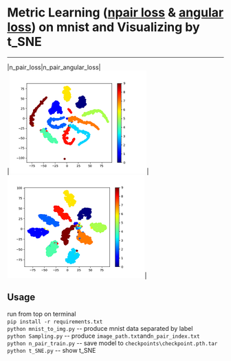# Metric Learning ([npair loss](http://www.nec-labs.com/uploads/images/Department-Images/MediaAnalytics/papers/nips16_npairmetriclearning.pdf) & [angular loss](https://arxiv.org/pdf/1708.01682.pdf)) on mnist and Visualizing by t_SNE
---
|n_pair_loss|n_pair_angular_loss|  
|![](images/n_pair_loss_S.png)|![](images/n_pair_angular_loss_S.png)|  



## Usage
run from top on terminal   
`pip install -r requirements.txt`  
`python mnist_to_img.py` -- produce mnist data separated by label  
`python Sampling.py` -- produce `image_path.txt`and`n_pair_index.txt`  
`python n_pair_train.py` -- save model to `checkpoints\checkpoint.pth.tar`  
`python t_SNE.py` -- show t_SNE  
